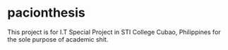 # pacionthesis
This project is for I.T Special Project in STI College Cubao, Philippines for the sole purpose of academic shit.

